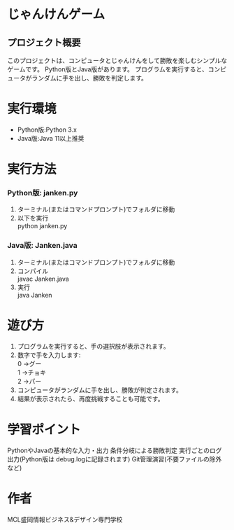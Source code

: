 # じゃんけんゲーム

## プロジェクト概要
このプロジェクトは、コンピュータとじゃんけんをして勝敗を楽しむシンプルなゲームです。
Python版とJava版があります。
プログラムを実行すると、コンピュータがランダムに手を出し、勝敗を判定します。
# 実行環境
- Python版:Python 3.x
- Java版:Java 11以上推奨
# 実行方法
### Python版: janken.py
1.  ターミナル(またはコマンドプロンプト)でフォルダに移動
1. 以下を実行  
  python janken.py  
### Java版: Janken.java
1. ターミナル(またはコマンドプロンプト)でフォルダに移動
2. コンパイル  
javac Janken.java  
3. 実行  
java Janken
# 遊び方
1. プログラムを実行すると、手の選択肢が表示されます。  
2. 数字で手を入力します:  
    0 →グー    
    1 →チョキ    
    2 →パー    
3. コンピュータがランダムに手を出し、勝敗が判定されます。
4. 結果が表示されたら、再度挑戦することも可能です。
# 学習ポイント
PythonやJavaの基本的な入力・出力
条件分岐による勝敗判定
実行ごとのログ出力(Python版は debug.logに記録されます)
Git管理演習(不要ファイルの除外など)
# 作者
MCL盛岡情報ビジネス&デザイン専門学校